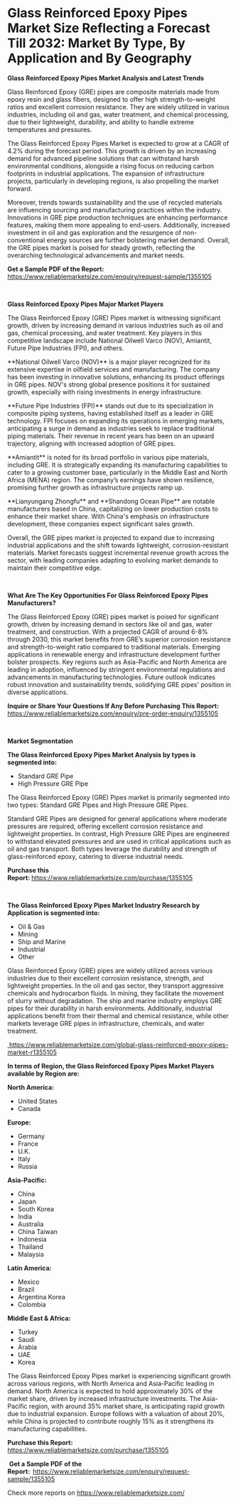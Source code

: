 <p><h1>Glass Reinforced Epoxy Pipes Market Size Reflecting a Forecast Till 2032: Market By Type, By Application and By Geography</h1></p><p><strong>Glass Reinforced Epoxy Pipes Market Analysis and Latest Trends</strong></p>
<p><p>Glass Reinforced Epoxy (GRE) pipes are composite materials made from epoxy resin and glass fibers, designed to offer high strength-to-weight ratios and excellent corrosion resistance. They are widely utilized in various industries, including oil and gas, water treatment, and chemical processing, due to their lightweight, durability, and ability to handle extreme temperatures and pressures.</p><p>The Glass Reinforced Epoxy Pipes Market is expected to grow at a CAGR of 4.2% during the forecast period. This growth is driven by an increasing demand for advanced pipeline solutions that can withstand harsh environmental conditions, alongside a rising focus on reducing carbon footprints in industrial applications. The expansion of infrastructure projects, particularly in developing regions, is also propelling the market forward. </p><p>Moreover, trends towards sustainability and the use of recycled materials are influencing sourcing and manufacturing practices within the industry. Innovations in GRE pipe production techniques are enhancing performance features, making them more appealing to end-users. Additionally, increased investment in oil and gas exploration and the resurgence of non-conventional energy sources are further bolstering market demand. Overall, the GRE pipes market is poised for steady growth, reflecting the overarching technological advancements and market needs.</p></p>
<p><strong>Get a Sample PDF of the Report:&nbsp;</strong> <a href="https://www.reliablemarketsize.com/enquiry/request-sample/1355105?utm_campaign=1131&utm_medium=2&utm_source=Github&utm_content=ia&utm_term=04022025&utm_id=glass-reinforced-epoxy-pipes">https://www.reliablemarketsize.com/enquiry/request-sample/1355105</a></p>
<p>&nbsp;</p>
<p><strong>Glass Reinforced Epoxy Pipes Major Market Players</strong></p>
<p><p>The Glass Reinforced Epoxy (GRE) Pipes market is witnessing significant growth, driven by increasing demand in various industries such as oil and gas, chemical processing, and water treatment. Key players in this competitive landscape include National Oilwell Varco (NOV), Amiantit, Future Pipe Industries (FPI), and others.</p><p>**National Oilwell Varco (NOV)** is a major player recognized for its extensive expertise in oilfield services and manufacturing. The company has been investing in innovative solutions, enhancing its product offerings in GRE pipes. NOV's strong global presence positions it for sustained growth, especially with rising investments in energy infrastructure.</p><p>**Future Pipe Industries (FPI)** stands out due to its specialization in composite piping systems, having established itself as a leader in GRE technology. FPI focuses on expanding its operations in emerging markets, anticipating a surge in demand as industries seek to replace traditional piping materials. Their revenue in recent years has been on an upward trajectory, aligning with increased adoption of GRE pipes.</p><p>**Amiantit** is noted for its broad portfolio in various pipe materials, including GRE. It is strategically expanding its manufacturing capabilities to cater to a growing customer base, particularly in the Middle East and North Africa (MENA) region. The company’s earnings have shown resilience, promising further growth as infrastructure projects ramp up.</p><p>**Lianyungang Zhongfu** and **Shandong Ocean Pipe** are notable manufacturers based in China, capitalizing on lower production costs to enhance their market share. With China's emphasis on infrastructure development, these companies expect significant sales growth.</p><p>Overall, the GRE pipes market is projected to expand due to increasing industrial applications and the shift towards lightweight, corrosion-resistant materials. Market forecasts suggest incremental revenue growth across the sector, with leading companies adapting to evolving market demands to maintain their competitive edge.</p></p>
<p>&nbsp;</p>
<p><strong>What Are The Key Opportunities For Glass Reinforced Epoxy Pipes Manufacturers?</strong></p>
<p><p>The Glass Reinforced Epoxy (GRE) pipes market is poised for significant growth, driven by increasing demand in sectors like oil and gas, water treatment, and construction. With a projected CAGR of around 6-8% through 2030, this market benefits from GRE’s superior corrosion resistance and strength-to-weight ratio compared to traditional materials. Emerging applications in renewable energy and infrastructure development further bolster prospects. Key regions such as Asia-Pacific and North America are leading in adoption, influenced by stringent environmental regulations and advancements in manufacturing technologies. Future outlook indicates robust innovation and sustainability trends, solidifying GRE pipes' position in diverse applications.</p></p>
<p><strong>Inquire or Share Your Questions If Any Before Purchasing This Report:</strong> <a href="https://www.reliablemarketsize.com/enquiry/pre-order-enquiry/1355105?utm_campaign=1131&utm_medium=2&utm_source=Github&utm_content=ia&utm_term=04022025&utm_id=glass-reinforced-epoxy-pipes">https://www.reliablemarketsize.com/enquiry/pre-order-enquiry/1355105</a></p>
<p>&nbsp;</p>
<p><strong>Market Segmentation</strong></p>
<p><strong>The Glass Reinforced Epoxy Pipes Market Analysis by types is segmented into:</strong></p>
<p><ul><li>Standard GRE Pipe</li><li>High Pressure GRE Pipe</li></ul></p>
<p><p>The Glass Reinforced Epoxy (GRE) Pipes market is primarily segmented into two types: Standard GRE Pipes and High Pressure GRE Pipes. </p><p>Standard GRE Pipes are designed for general applications where moderate pressures are required, offering excellent corrosion resistance and lightweight properties. In contrast, High Pressure GRE Pipes are engineered to withstand elevated pressures and are used in critical applications such as oil and gas transport. Both types leverage the durability and strength of glass-reinforced epoxy, catering to diverse industrial needs.</p></p>
<p><strong>Purchase this Report:&nbsp;</strong><a href="https://www.reliablemarketsize.com/purchase/1355105?utm_campaign=1131&utm_medium=2&utm_source=Github&utm_content=ia&utm_term=04022025&utm_id=glass-reinforced-epoxy-pipes">https://www.reliablemarketsize.com/purchase/1355105</a></p>
<p>&nbsp;</p>
<p><strong>The Glass Reinforced Epoxy Pipes Market Industry Research by Application is segmented into:</strong></p>
<p><ul><li>Oil & Gas</li><li>Mining</li><li>Ship and Marine</li><li>Industrial</li><li>Other</li></ul></p>
<p><p>Glass Reinforced Epoxy (GRE) pipes are widely utilized across various industries due to their excellent corrosion resistance, strength, and lightweight properties. In the oil and gas sector, they transport aggressive chemicals and hydrocarbon fluids. In mining, they facilitate the movement of slurry without degradation. The ship and marine industry employs GRE pipes for their durability in harsh environments. Additionally, industrial applications benefit from their thermal and chemical resistance, while other markets leverage GRE pipes in infrastructure, chemicals, and water treatment.</p></p>
<p><a href="https://www.reliablemarketsize.com/global-glass-reinforced-epoxy-pipes-market-r1355105?utm_campaign=1131&utm_medium=2&utm_source=Github&utm_content=ia&utm_term=04022025&utm_id=glass-reinforced-epoxy-pipes">&nbsp;https://www.reliablemarketsize.com/global-glass-reinforced-epoxy-pipes-market-r1355105</a></p>
<p><strong>In terms of Region, the Glass Reinforced Epoxy Pipes Market Players available by Region are:</strong></p>
<p>
    <p> <strong> North America: </strong>
        <ul>
            <li>United States</li>
            <li>Canada</li>
        </ul>
        </p> 
    <p> <strong> Europe: </strong>
        <ul>
            <li>Germany</li>
            <li>France</li>
            <li>U.K.</li>
            <li>Italy</li>
            <li>Russia</li>
        </ul>
        </p> 
    <p> <strong> Asia-Pacific: </strong>
        <ul>
            <li>China</li>
            <li>Japan</li>
            <li>South Korea</li>
            <li>India</li>
            <li>Australia</li>
            <li>China Taiwan</li>
            <li>Indonesia</li>
            <li>Thailand</li>
            <li>Malaysia</li>
        </ul>
        </p> 
    <p> <strong> Latin America: </strong>
        <ul>
            <li>Mexico</li>
            <li>Brazil</li>
            <li>Argentina Korea</li>
            <li>Colombia</li>
        </ul>
        </p> 
    <p> <strong> Middle East & Africa: </strong>
        <ul>
            <li>Turkey</li>
            <li>Saudi</li>
            <li>Arabia</li>
            <li>UAE</li>
            <li>Korea</li>
        </ul>
    </p>
    </p>
<p><p>The Glass Reinforced Epoxy Pipes market is experiencing significant growth across various regions, with North America and Asia-Pacific leading in demand. North America is expected to hold approximately 30% of the market share, driven by increased infrastructure investments. The Asia-Pacific region, with around 35% market share, is anticipating rapid growth due to industrial expansion. Europe follows with a valuation of about 20%, while China is projected to contribute roughly 15% as it strengthens its manufacturing capabilities.</p></p>
<p><strong>Purchase this Report: </strong><a href="https://www.reliablemarketsize.com/purchase/1355105?utm_campaign=1131&utm_medium=2&utm_source=Github&utm_content=ia&utm_term=04022025&utm_id=glass-reinforced-epoxy-pipes">https://www.reliablemarketsize.com/purchase/1355105</a></p>
<p>&nbsp;<strong>Get a Sample PDF of the Report:&nbsp;&nbsp;</strong><a href="https://www.reliablemarketsize.com/enquiry/request-sample/1355105?utm_campaign=1131&utm_medium=2&utm_source=Github&utm_content=ia&utm_term=04022025&utm_id=glass-reinforced-epoxy-pipes">https://www.reliablemarketsize.com/enquiry/request-sample/1355105</a></p>
<p><strong></strong></p>
<p>Check more reports on <a href="https://www.reliablemarketsize.com/?utm_campaign=1131&utm_medium=2&utm_source=Github&utm_content=ia&utm_term=04022025&utm_id=glass-reinforced-epoxy-pipes">https://www.reliablemarketsize.com/</a></p>